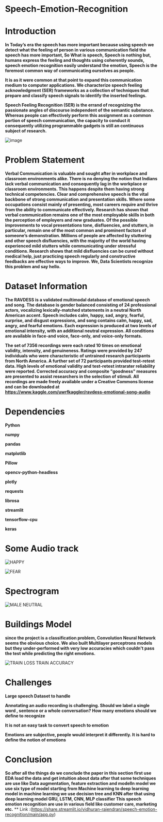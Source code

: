 # Speech-Emotion-Recognition

# Introduction 

**In Today’s era the speech has more important because using speech we detect what the feeling of person in various communication field the speech has more important, So What is speech, Speech is nothing but, humans express the feeling and thoughts using coherently sounds, speech emotion recognition easily understand the emotion, Speech is the foremost common way of communicating ourselves as people.** 

**It is as it were common at that point to expand this communication medium to computer applications. We characterize speech feeling acknowledgment (SER) frameworks as a collection of techniques that prepare and classify speech signals to identify the inserted feelings.**

**Speech Feeling Recognition (SER) is the errand of recognizing the passionate angles of discourse independent of the semantic substance. Whereas people can effectively perform this assignment as a common portion of speech communication, the capacity to conduct it consequently utilizing programmable gadgets is still an continuous subject of research.**



![image](https://user-images.githubusercontent.com/74303124/129658636-2ee0967b-c136-4a52-9301-783dc6dea2bf.png)

# Problem Statement  

**Verbal Communication is valuable and sought after in workplace and classroom environments alike. There is no denying the notion that Indians lack verbal communication and consequently lag in the workplace or classroom environments. This happens despite them having strong technical competencies. Clear and comprehensive speech is the vital backbone of strong communication and presentation skills. Where some occupations consist mainly of presenting, most careers require and thrive from the ability to communicate effectively. 
Research has shown that verbal communication remains one of the most employable skills in both the perception of employers and new graduates. Of the possible improvements to vocal presentations tone, disfluencies, and stutters, in particular, remain one of the most common and prominent factors of someone’s demonstration. Millions of people are affected by stuttering and other speech disfluencies, with the majority of the world having experienced mild stutters while communicating under stressful conditions.
 Research shows that mild disfluencies can be cured without medical help, just practicing speech regularly and constructive feedbacks are effective ways to improve. We, Data Scientists recognize this problem and say hello.**
 
 # Dataset Information
 
 **The RAVDESS is a validated multimodal database of emotional speech and song. The database is gender balanced consisting of 24 professional actors, vocalizing lexically-matched statements in a neutral North American accent. Speech includes calm, happy, sad, angry, fearful, surprise, and disgust expressions, and song contains calm, happy, sad, angry, and fearful emotions. Each expression is produced at two levels of emotional intensity, with an additional neutral expression. All conditions are available in face-and voice, face-only, and voice-only formats.**
 
**The set of 7356 recordings were each rated 10 times on emotional validity, intensity, and genuineness. Ratings were provided by 247 individuals who were characteristic of untrained research participants from North America. A further set of 72 participants provided test-retest data. High levels of emotional validity and test-retest intrarater reliability were reported. Corrected accuracy and composite "goodness" measures are presented to assist researchers in the selection of stimuli. All recordings are made freely available under a Creative Commons license and can be downloaded at https://www.kaggle.com/uwrfkaggler/ravdess-emotional-song-audio**

# Dependencies
**Python**

**numpy**

**pandas**

**matplotlib**

**Pillow**

**opencv-python-headless**

**plotly**

**requests**

**librosa**

**streamlit**

**tensorflow-cpu**

**keras**

# Some Audio track 

![HAPPY](https://user-images.githubusercontent.com/74303124/129659965-1403187b-e752-48ea-8ad6-15642aa969e0.png)




![FEAR](https://user-images.githubusercontent.com/74303124/129660006-c7bf449a-ff6e-447c-8722-a94927d3eb8c.png)

# Spectrogram
![MALE NEUTRAL](https://user-images.githubusercontent.com/74303124/129660201-1aed9b15-e1dd-431e-a0db-baed5bcbc4c7.png)


# Buildings Model 

**since the project is a classification problem, Convolution Neural Network seems the obvious choice. We also built Multilayer perceptrons models but they under-performed with very low accuracies which couldn't pass the test while predicting the right emotions.**

![TRAIN LOSS TRAIN ACCURACY](https://user-images.githubusercontent.com/74303124/129661002-e87aa3c0-7db0-44b7-8a58-508446094c1e.png)


# Challenges

**Large speech Dataset to handle**

**Annotating an audio recording is challenging. Should we label a single word , sentence or a whole conversation? How many emotions should we define to recognize**


**It is not an easy task to convert speech to emotion**


**Emotions are subjective, people would interpret it differently. It is hard to define the notion of emotions**


# Conclusion 

**So after all the things do we conclude the paper in this section first use EDA load the data and get intuition about data after that some techniques are use like Data augmentation, feature extraction and modelIn model we use six type of model starting from Machine learning to deep learning model in machine learning we use decision tree and KNN after that using deep learning model GRU, LSTM, CNN, MLP classifier This speech emotion recognition are use in various field like customer care, marketing etc.** 
** Link :(https://share.streamlit.io/vidhuran-rajendran/speech-emotion-recognition/main/app.py)
